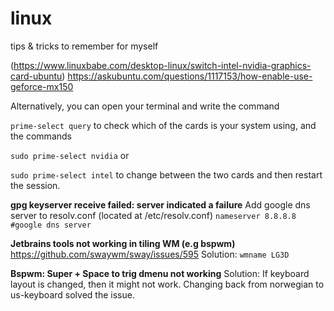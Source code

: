 # linux
tips &amp; tricks to remember for myself

(https://www.linuxbabe.com/desktop-linux/switch-intel-nvidia-graphics-card-ubuntu)
https://askubuntu.com/questions/1117153/how-enable-use-geforce-mx150

Alternatively, you can open your terminal and write the command

`prime-select query`
to check which of the cards is your system using, and the commands

`sudo prime-select nvidia`
or

`sudo prime-select intel`
to change between the two cards and then restart the session.




**gpg keyserver receive failed: server indicated a failure**
Add google dns server to resolv.conf (located at /etc/resolv.conf)
`nameserver 8.8.8.8 #google dns server`



**Jetbrains tools not working in tiling WM (e.g bspwm)**
https://github.com/swaywm/sway/issues/595
Solution:
`wmname LG3D`

**Bspwm: Super + Space to trig dmenu not working**
Solution:
If keyboard layout is changed, then it might not work. Changing back from norwegian to us-keyboard solved the issue.
